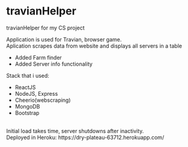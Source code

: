 # travianHelper
travianHelper for my CS project </br>

Application is used for Travian, browser game. </br>
Aplication scrapes data from website and displays all servers in a table </br>
* Added Farm finder </br>
* Added Server info functionality </br>

Stack that i used: </br>
* ReactJS </br>
* NodeJS, Express </br>
* Cheerio(webscraping) </br>
* MongoDB </br>
* Bootstrap </br>
</br>
Initial load takes time, server shutdowns after inactivity.
</br>
Deployed in Heroku:
https://dry-plateau-63712.herokuapp.com/
